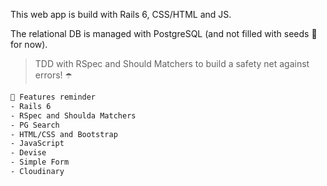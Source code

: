 This web app is build with Rails 6, CSS/HTML and JS.

The relational DB is managed with PostgreSQL (and not filled with seeds 🌱 for now).


> TDD with RSpec and Should Matchers to build a safety net against errors! ☂️



```bash
📌 Features reminder
- Rails 6
- RSpec and Shoulda Matchers
- PG Search
- HTML/CSS and Bootstrap
- JavaScript
- Devise
- Simple Form
- Cloudinary
```
